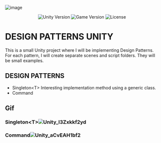 ![image](https://user-images.githubusercontent.com/76531899/235896540-662e8d38-2356-4c81-9fdf-2f7f6eac7e3b.png)
<p align="center">
    <img src="https://img.shields.io/badge/Engine-2021.3.1f1-blueviolet" alt="Unity Version">
    <img src="https://img.shields.io/badge/Version-0.1-blue" alt="Game Version">
    <img src="https://img.shields.io/badge/License-None-success" alt="License">
</p>

# DESIGN PATTERNS UNITY
This is a small Unity project where I will be implementing Design Patterns. For each pattern, I will create separate scenes and script folders. They will be small examples.

## DESIGN PATTERNS
* Singleton\<T\> Interesting implementation method using a generic class.
* Command

## Gif  
### Singleton\<T\>![Unity_l3Zxkkf2yd](https://user-images.githubusercontent.com/76531899/236613451-67b43085-e9b6-444f-984c-f179bc3871bf.gif)
### Command![Unity_aCvEAH1bf2](https://user-images.githubusercontent.com/76531899/235894069-391b0f31-4531-4247-b6a4-fb995935afef.gif)

